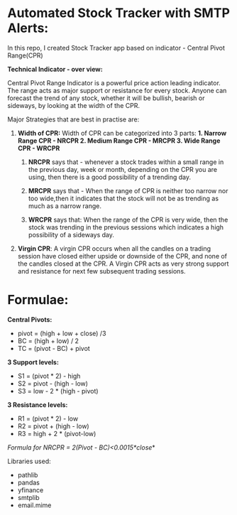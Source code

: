 # Automated Stock Tracker with SMTP Alerts: 

In this repo, I created Stock Tracker app based on indicator - Central Pivot Range(CPR)

**Technical Indicator - over view:**

Central Pivot Range Indicator is a powerful price action leading indicator. The range acts as major support or resistance for every stock. Anyone can forecast the trend of any stock, whether it will be bullish, bearish or sideways, by looking at the width of the CPR.

Major Strategies that are best in practise are: 

1. **Width of CPR:**
		Width of CPR can be categorized into 3 parts:
		**1. Narrow Range CPR - NRCPR
		  2. Medium Range CPR - MRCPR
		  3. Wide Range CPR - WRCPR**
		
	1. **NRCPR** says that - whenever a stock trades within a small range in the previous day, week or month, depending on the CPR you are using, then there is a good possibility of a trending day.
	
	2. **MRCPR** says that - When the range of CPR is neither too narrow nor too wide,then it indicates that the stock will not be as trending as much as a narrow range.

	3. **WRCPR** says that: When the range of the CPR is very wide, then the stock was trending in the previous sessions which indicates a high possibility of a sideways day.

2. **Virgin CPR**:
	A virgin CPR occurs when all the candles on a trading session have closed either upside or downside of the CPR, and none of the candles closed at the CPR. A Virgin CPR acts as very strong support and resistance for next few subsequent trading sessions.
	
# Formulae:

**Central Pivots:**
- pivot = (high + low + close) /3
- BC = (high + low) / 2
- TC = (pivot - BC) + pivot

**3  Support levels:**
- S1 = (pivot * 2) - high
- S2 = pivot - (high - low)
- S3 = low - 2 * (high - pivot)

**3 Resistance levels:**
- R1 = (pivot * 2) - low
- R2 = pivot + (high - low)
- R3 = high + 2 * (pivot-low)

**Formula for NRCPR = 2*(Pivot - BC)<0.0015*close**

Libraries used:
- pathlib
- pandas
- yfinance
- smtplib
- email.mime
